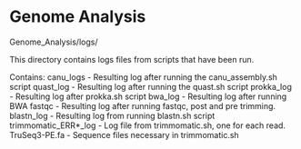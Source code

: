 # Genome Analysis
Genome_Analysis/logs/

This directory contains logs files from scripts that have been run. 

Contains:
canu_logs - Resulting log after running the canu_assembly.sh script
quast_log - Resulting log after running the quast.sh script
prokka_log - Resulting log after prokka.sh script
bwa_log - Resulting log after running BWA
fastqc - Resulting log after running fastqc, post and pre trimming. 
blastn_log - Resulting log from running blastn.sh script 
trimmomatic_ERR*_log - Log file from trimmomatic.sh, one for each read.
TruSeq3-PE.fa - Sequence files necessary in trimmomatic.sh
